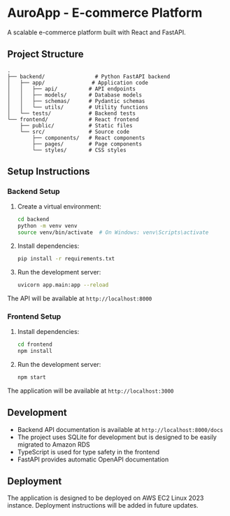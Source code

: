 # AuroApp - E-commerce Platform

A scalable e-commerce platform built with React and FastAPI.

## Project Structure

```
.
├── backend/                # Python FastAPI backend
│   ├── app/               # Application code
│   │   ├── api/          # API endpoints
│   │   ├── models/       # Database models
│   │   ├── schemas/      # Pydantic schemas
│   │   └── utils/        # Utility functions
│   └── tests/            # Backend tests
└── frontend/             # React frontend
    ├── public/           # Static files
    └── src/              # Source code
        ├── components/   # React components
        ├── pages/        # Page components
        └── styles/       # CSS styles
```

## Setup Instructions

### Backend Setup

1. Create a virtual environment:
   ```bash
   cd backend
   python -m venv venv
   source venv/bin/activate  # On Windows: venv\Scripts\activate
   ```

2. Install dependencies:
   ```bash
   pip install -r requirements.txt
   ```

3. Run the development server:
   ```bash
   uvicorn app.main:app --reload
   ```

The API will be available at `http://localhost:8000`

### Frontend Setup

1. Install dependencies:
   ```bash
   cd frontend
   npm install
   ```

2. Run the development server:
   ```bash
   npm start
   ```

The application will be available at `http://localhost:3000`

## Development

- Backend API documentation is available at `http://localhost:8000/docs`
- The project uses SQLite for development but is designed to be easily migrated to Amazon RDS
- TypeScript is used for type safety in the frontend
- FastAPI provides automatic OpenAPI documentation

## Deployment

The application is designed to be deployed on AWS EC2 Linux 2023 instance. Deployment instructions will be added in future updates. 